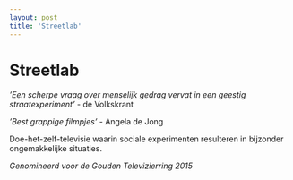 ```yaml
---
layout: post
title: 'Streetlab'
---
```

# Streetlab

*’Een scherpe vraag over menselijk gedrag vervat in een geestig straatexperiment’* - de Volkskrant

*’Best grappige filmpjes’* - Angela de Jong

Doe-het-zelf-televisie waarin sociale experimenten resulteren in bijzonder ongemakkelijke situaties.

*Genomineerd voor de Gouden Televizierring 2015*
